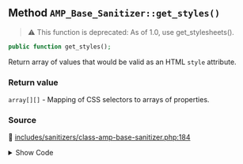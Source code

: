 ## Method `AMP_Base_Sanitizer::get_styles()`

> :warning: This function is deprecated: As of 1.0, use get_stylesheets().

```php
public function get_styles();
```

Return array of values that would be valid as an HTML `style` attribute.

### Return value

`array[][]` - Mapping of CSS selectors to arrays of properties.

### Source

:link: [includes/sanitizers/class-amp-base-sanitizer.php:184](../../includes/sanitizers/class-amp-base-sanitizer.php#L184-L186)

<details>
<summary>Show Code</summary>

```php
public function get_styles() {
	return [];
}
```

</details>
